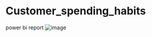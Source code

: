 # Customer_spending_habits
power bi report
![image](https://github.com/riya3215/Customer_spending_habits/assets/132164122/cd85bbfc-ba56-4104-930b-53556d9833aa)

